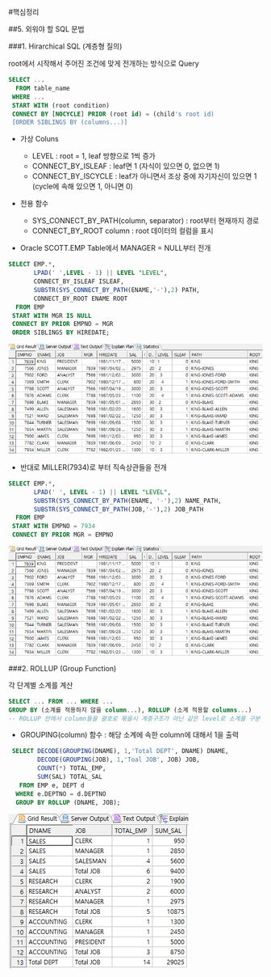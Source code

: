 #핵심정리

##5. 외워야 할 SQL 문법

###1. Hirarchical SQL (계층형 질의)

root에서 시작해서 주어진 조건에 맞게 전개하는 방식으로 Query

```SQL
SELECT ...
  FROM table_name
 WHERE ...
 START WITH (root condition)
 CONNECT BY [NOCYCLE] PRIOR (root id) = (child's root id)
 [ORDER SIBLINGS BY (columns...)]
```

* 가상 Coluns
  - LEVEL : root = 1, leaf 방향으로 1씩 증가
  - CONNECT_BY_ISLEAF : leaf면 1 (자식이 있으면 0, 없으면 1)
  - CONNECT_BY_ISCYCLE : leaf가 아니면서 조상 중에 자기자신이 있으면 1 (cycle에 속해 있으면 1, 아니면 0)

* 전용 함수
  - SYS_CONNECT_BY_PATH(column, separator) : root부터 현재까지 경로
  - CONNECT_BY_ROOT column : root 데이터의 컬럼을 표시

* Oracle SCOTT.EMP Table에서 MANAGER = NULL부터 전개
```SQL
SELECT EMP.*,
       LPAD(' ',LEVEL - 1) || LEVEL "LEVEL",
       CONNECT_BY_ISLEAF ISLEAF,
       SUBSTR(SYS_CONNECT_BY_PATH(ENAME,'-'),2) PATH,
       CONNECT_BY_ROOT ENAME ROOT
  FROM EMP
 START WITH MGR IS NULL
 CONNECT BY PRIOR EMPNO = MGR
 ORDER SIBLINGS BY HIREDATE;
```

![image](image/05.01.sql.01.png)

* 반대로 MILLER(7934)로 부터 직속상관들을 전개
```SQL
SELECT EMP.*,
       LPAD(' ', LEVEL - 1) || LEVEL "LEVEL",
       SUBSTR(SYS_CONNECT_BY_PATH(ENAME, '-'),2) NAME_PATH,
       SUBSTR(SYS_CONNECT_BY_PATH(JOB,'-'),2) JOB_PATH
  FROM EMP
 START WITH EMPNO = 7934
 CONNECT BY PRIOR MGR = EMPNO
```

![image](image/05.01.sql.01.png)

###2. ROLLUP (Group Function)

각 단계별 소계를 계산

```SQL
SELECT ... FROM ... WHERE ...
GROUP BY (소계를 적용하지 않을 column...), ROLLUP (소계 적용할 columns...)
-- ROLLUP 안에서 column들을 괄호로 묶을시 계층구조가 아닌 같은 level로 소계를 구분
```

* GROUPING(column) 함수 : 해당 소계에 속한 column에 대해서 1을 출력

```SQL
 SELECT DECODE(GROUPING(DNAME), 1,'Total DEPT', DNAME) DNAME,
        DECODE(GROUPING(JOB), 1,'Toal JOB', JOB) JOB,
        COUNT(*) TOTAL_EMP,
        SUM(SAL) TOTAL_SAL
   FROM EMP e, DEPT d
  WHERE e.DEPTNO = d.DEPTNO
  GROUP BY ROLLUP (DNAME, JOB);
```

![image](image/02.03.group.05.png)
